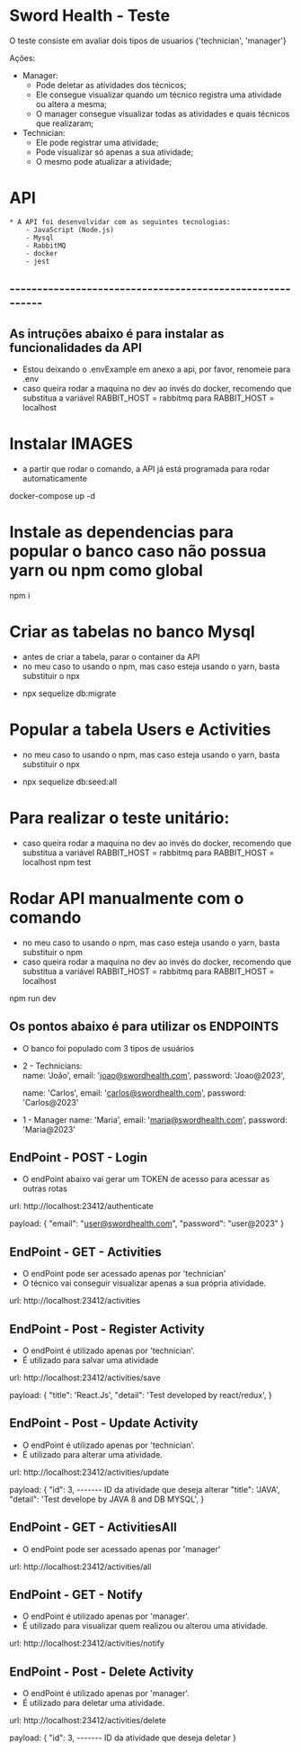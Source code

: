 # Sword Health - Teste
O teste consiste em avaliar dois tipos de usuarios {'technician', 'manager'}

Ações: 
 * Manager:
    - Pode deletar as atividades dos técnicos;
    - Ele consegue visualizar quando um técnico registra uma atividade ou altera a mesma;
    - O manager consegue visualizar todas as atividades e quais técnicos que realizaram;
 * Technician:
    - Ele pode registrar uma atividade;
    - Pode visualizar só apenas a sua atividade;
    - O mesmo pode atualizar a atividade;

# API
    * A API foi desenvolvidar com as seguintes tecnologias:
        - JavaScript (Node.js)
        - Mysql
        - RabbitMQ
        - docker
        - jest

## --------------------------------------------------------- ##

## As intruções abaixo é para instalar as funcionalidades da API

 * Estou deixando o .envExample em anexo a api, por favor, renomeie para .env
 * caso queira rodar a maquina no dev ao invés do docker, recomendo que substitua a variável RABBIT_HOST = rabbitmq para RABBIT_HOST = localhost
 
# Instalar IMAGES
* a partir que rodar o comando, a API já está programada para rodar automaticamente

 docker-compose up -d

# Instale as dependencias para popular o banco caso não possua yarn ou npm como global
 npm i
 
 # Criar as tabelas no banco Mysql
 * antes de criar a tabela, parar o container da API
 * no meu caso to usando o npm, mas caso esteja usando o yarn, basta substituir o npx

 - npx sequelize db:migrate

 # Popular a tabela Users e Activities
 * no meu caso to usando o npm, mas caso esteja usando o yarn, basta substituir o npx

 - npx sequelize db:seed:all

 # Para realizar o teste unitário:
 * caso queira rodar a maquina no dev ao invés do docker, recomendo que substitua a variável RABBIT_HOST = rabbitmq para RABBIT_HOST = localhost
 npm test

 # Rodar API manualmente com o comando
 * no meu caso to usando o npm, mas caso esteja usando o yarn, basta substituir o npm
 * caso queira rodar a maquina no dev ao invés do docker, recomendo que substitua a variável RABBIT_HOST = rabbitmq para RABBIT_HOST = localhost
 
 npm run dev

 ## Os pontos abaixo é para utilizar os ENDPOINTS

 * O banco foi populado com 3 tipos de usuários

 * 2 - Technicians:    
    name: 'João',
    email: 'joao@swordhealth.com',
    password: 'Joao@2023',

    name: 'Carlos',
    email: 'carlos@swordhealth.com',
    password: 'Carlos@2023'

 * 1 - Manager
    name: 'Maria',
    email: 'maria@swordhealth.com',
    password: 'Maria@2023'

## EndPoint - POST - Login
* O endPoint abaixo vai gerar um TOKEN de acesso para acessar as outras rotas

url: http://localhost:23412/authenticate

payload: {
    "email": "user@swordhealth.com",
    "password": "user@2023"
}

## EndPoint - GET - Activities
* O endPoint pode ser acessado apenas por 'technician'
* O técnico vai conseguir visualizar apenas a sua própria atividade.

url: http://localhost:23412/activities

## EndPoint - Post - Register Activity
* O endPoint é utilizado apenas por 'technician'.
* É utilizado para salvar uma atividade

url: http://localhost:23412/activities/save

payload: {
    "title": 'React.Js',
    "detail": 'Test developed by react/redux',
}

## EndPoint - Post - Update Activity
* O endPoint é utilizado apenas por 'technician'.
* É utilizado para alterar uma atividade.

url: http://localhost:23412/activities/update

payload: {
    "id": 3, ------- ID da atividade que deseja alterar
    "title": 'JAVA',
    "detail": 'Test develope by JAVA 8 and DB MYSQL',
}
## EndPoint - GET - ActivitiesAll
* O endPoint pode ser acessado apenas por 'manager'

url: http://localhost:23412/activities/all

## EndPoint - GET - Notify
* O endPoint é utilizado apenas por 'manager'.
* É utilizado para visualizar quem realizou ou alterou uma atividade.

url: http://localhost:23412/activities/notify


## EndPoint - Post - Delete Activity
* O endPoint é utilizado apenas por 'manager'.
* É utilizado para deletar uma atividade.

url: http://localhost:23412/activities/delete

payload: {
    "id": 3, ------- ID da atividade que deseja deletar
}
